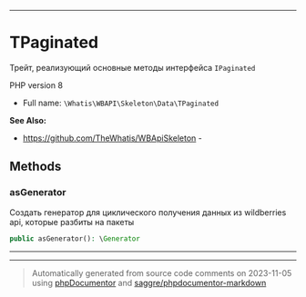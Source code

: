 ***

# TPaginated

Трейт, реализующий основные
методы интерфейса `IPaginated`

PHP version 8

* Full name: `\Whatis\WBAPI\Skeleton\Data\TPaginated`

**See Also:**

* https://github.com/TheWhatis/WBApiSkeleton - 




## Methods


### asGenerator

Создать генератор для циклического
получения данных из wildberries api,
которые разбиты на пакеты

```php
public asGenerator(): \Generator
```











***

***
> Automatically generated from source code comments on 2023-11-05 using [phpDocumentor](http://www.phpdoc.org/) and [saggre/phpdocumentor-markdown](https://github.com/Saggre/phpDocumentor-markdown)

